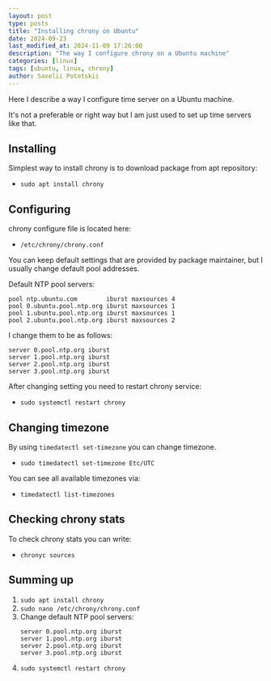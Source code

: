 ```yaml
---
layout: post
type: posts
title: "Installing chrony on Ubuntu"
date: 2024-09-23
last_modified_at: 2024-11-09 17:26:00
description: "The way I configure chrony on a Ubuntu machine"
categories: [linux]
tags: [ubuntu, linux, chrony]
author: Savelii Pototskii
---
```


Here I describe a way I configure time server on a Ubuntu machine.

It's not a preferable or right way but I am just used to set up time servers like that.

## Installing
Simplest way to install chrony is to download package from apt repository:
* `sudo apt install chrony`

## Configuring
chrony configure file is located here:
* `/etc/chrony/chrony.conf`

You can keep default settings that are provided by package maintainer, but I usually change default pool addresses.

Default NTP pool servers:
```
pool ntp.ubuntu.com        iburst maxsources 4
pool 0.ubuntu.pool.ntp.org iburst maxsources 1
pool 1.ubuntu.pool.ntp.org iburst maxsources 1
pool 2.ubuntu.pool.ntp.org iburst maxsources 2
```

I change them to be as follows:
```
server 0.pool.ntp.org iburst
server 1.pool.ntp.org iburst
server 2.pool.ntp.org iburst
server 3.pool.ntp.org iburst
```

After changing setting you need to restart chrony service:
* `sudo systemctl restart chrony`

## Changing timezone
By using `timedatectl set-timezone` you can change timezone.
* `sudo timedatectl set-timezone Etc/UTC`

You can see all available timezones via:
* `timedatectl list-timezones`

## Checking chrony stats
To check chrony stats you can write:
* `chronyc sources`

## Summing up
1. `sudo apt install chrony`
2. `sudo nano /etc/chrony/chrony.conf`
3. Change default NTP pool servers:
    ```
    server 0.pool.ntp.org iburst
    server 1.pool.ntp.org iburst
    server 2.pool.ntp.org iburst
    server 3.pool.ntp.org iburst
    ```
4. `sudo systemctl restart chrony`
